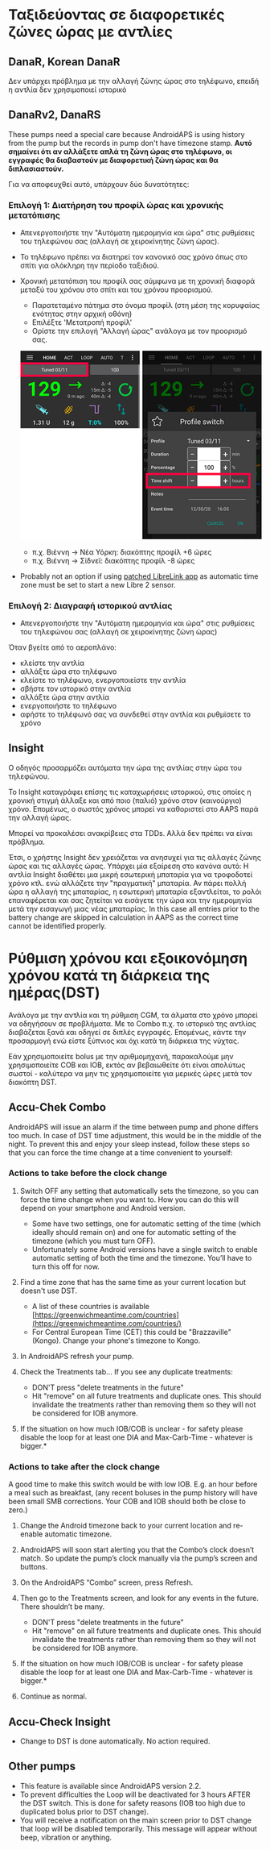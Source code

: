 # Ταξιδεύοντας σε διαφορετικές ζώνες ώρας με αντλίες

## DanaR, Korean DanaR

Δεν υπάρχει πρόβλημα με την αλλαγή ζώνης ώρας στο τηλέφωνο, επειδή η αντλία δεν χρησιμοποιεί ιστορικό

## DanaRv2, DanaRS

These pumps need a special care because AndroidAPS is using history from the pump but the records in pump don't have timezone stamp. **Αυτό σημαίνει ότι αν αλλάξετε απλά τη ζώνη ώρας στο τηλέφωνο, οι εγγραφές θα διαβαστούν με διαφορετική ζώνη ώρας και θα διπλασιαστούν.**

Για να αποφευχθεί αυτό, υπάρχουν δύο δυνατότητες:

### Επιλογή 1: Διατήρηση του προφίλ ώρας και χρονικής μετατόπισης

* Απενεργοποιήστε την "Αυτόματη ημερομηνία και ώρα" στις ρυθμίσεις του τηλεφώνου σας (αλλαγή σε χειροκίνητης ζώνη ώρας).
* Το τηλέφωνο πρέπει να διατηρεί τον κανονικό σας χρόνο όπως στο σπίτι για ολόκληρη την περίοδο ταξιδιού.
* Χρονική μετατόπιση του προφίλ σας σύμφωνα με τη χρονική διαφορά μεταξύ του χρόνου στο σπίτι και του χρόνου προορισμού.
   
   * Παρατεταμένο πάτημα στο όνομα προφίλ (στη μέση της κορυφαίας ενότητας στην αρχική οθόνη)
   * Επιλέξτε 'Μετατροπή προφίλ'
   * Ορίστε την επιλογή "Αλλαγή ώρας" ανάλογα με τον προορισμό σας.
   
   ![Αλλαγή προφίλ με χρονική μετατόπιση](../images/ProfileSwitchTimeShift2.png)
   
   * π.χ. Βιέννη -> Νέα Υόρκη: διακόπτης προφίλ +6 ώρες
   * π.χ. Βιέννη -> Σίδνεϊ: διακόπτης προφίλ -8 ώρες
* Probably not an option if using [patched LibreLink app](../Hardware/Libre2#time-zone-travelling) as automatic time zone must be set to start a new Libre 2 sensor.

### Επιλογή 2: Διαγραφή ιστορικού αντλίας

* Απενεργοποιήστε την "Αυτόματη ημερομηνία και ώρα" στις ρυθμίσεις του τηλεφώνου σας (αλλαγή σε χειροκίνητης ζώνη ώρας)

Όταν βγείτε από το αεροπλάνο:

* κλείστε την αντλία
* αλλάξτε ώρα στο τηλέφωνο
* κλείστε το τηλέφωνο, ενεργοποιείστε την αντλία
* σβήστε τον ιστορικό στην αντλία
* αλλάξτε ώρα στην αντλία
* ενεργοποιήστε το τηλέφωνο
* αφήστε το τηλέφωνό σας να συνδεθεί στην αντλία και ρυθμίσετε το χρόνο

## Insight

Ο οδηγός προσαρμόζει αυτόματα την ώρα της αντλίας στην ώρα του τηλεφώνου.

Το Insight καταγράφει επίσης τις καταχωρήσεις ιστορικού, στις οποίες η χρονική στιγμή άλλαξε και από ποιο (παλιό) χρόνο στον (καινούργιο) χρόνο. Επομένως, ο σωστός χρόνος μπορεί να καθοριστεί στο AAPS παρά την αλλαγή ώρας.

Μπορεί να προκαλέσει ανακρίβειες στα TDDs. Αλλά δεν πρέπει να είναι πρόβλημα.

Έτσι, ο χρήστης Insight δεν χρειάζεται να ανησυχεί για τις αλλαγές ζώνης ώρας και τις αλλαγές ώρας. Υπάρχει μία εξαίρεση στο κανόνα αυτό: Η αντλία Insight διαθέτει μια μικρή εσωτερική μπαταρία για να τροφοδοτεί χρόνο κτλ. ενώ αλλάζετε την "πραγματική" μπαταρία. Αν πάρει πολλή ώρα η αλλαγή της μπαταρίας, η εσωτερική μπαταρία εξαντλείται, το ρολόι επαναφέρεται και σας ζητείται να εισάγετε την ώρα και την ημερομηνία μετά την εισαγωγή μιας νέας μπαταρίας. In this case all entries prior to the battery change are skipped in calculation in AAPS as the correct time cannot be identified properly.

# Ρύθμιση χρόνου και εξοικονόμηση χρόνου κατά τη διάρκεια της ημέρας(DST)

Ανάλογα με την αντλία και τη ρύθμιση CGM, τα άλματα στο χρόνο μπορεί να οδηγήσουν σε προβλήματα. Με το Combo π.χ. το ιστορικό της αντλίας διαβάζεται ξανά και οδηγεί σε διπλές εγγραφές. Επομένως, κάντε την προσαρμογή ενώ είστε ξύπνιος και όχι κατά τη διάρκεια της νύχτας.

Εάν χρησιμοποιείτε bolus με την αριθμομηχανή, παρακαλούμε μην χρησιμοποιείτε COB και IOB, εκτός αν βεβαιωθείτε ότι είναι απολύτως σωστοί - καλύτερα να μην τις χρησιμοποιείτε για μερικές ώρες μετά τον διακόπτη DST.

## Accu-Chek Combo

AndroidAPS will issue an alarm if the time between pump and phone differs too much. In case of DST time adjustment, this would be in the middle of the night. To prevent this and enjoy your sleep instead, follow these steps so that you can force the time change at a time convenient to yourself:

### Actions to take before the clock change

1. Switch OFF any setting that automatically sets the timezone, so you can force the time change when you want to. How you can do this will depend on your smartphone and Android version.
   
   * Some have two settings, one for automatic setting of the time (which ideally should remain on) and one for automatic setting of the timezone (which you must turn OFF).
   * Unfortunately some Android versions have a single switch to enable automatic setting of both the time and the timezone. You’ll have to turn this off for now.

2. Find a time zone that has the same time as your current location but doesn't use DST.
   
   * A list of these countries is available [https://greenwichmeantime.com/countries](https://greenwichmeantime.com/countries/)
   * For Central European Time (CET) this could be "Brazzaville" (Kongo). Change your phone's timezone to Kongo.

3. In AndroidAPS refresh your pump.

4. Check the Treatments tab... If you see any duplicate treatments:
   
   * DON'T press "delete treatments in the future"
   * Hit "remove" on all future treatments and duplicate ones. This should invalidate the treatments rather than removing them so they will not be considered for IOB anymore.

5. If the situation on how much IOB/COB is unclear - for safety please disable the loop for at least one DIA and Max-Carb-Time - whatever is bigger.*

### Actions to take after the clock change

A good time to make this switch would be with low IOB. E.g. an hour before a meal such as breakfast, (any recent boluses in the pump history will have been small SMB corrections. Your COB and IOB should both be close to zero.)

1. Change the Android timezone back to your current location and re-enable automatic timezone.
2. AndroidAPS will soon start alerting you that the Combo’s clock doesn’t match. So update the pump’s clock manually via the pump’s screen and buttons.
3. On the AndroidAPS “Combo” screen, press Refresh.
4. Then go to the Treatments screen, and look for any events in the future. There shouldn’t be many.
   
   * DON'T press "delete treatments in the future"
   * Hit "remove" on all future treatments and duplicate ones. This should invalidate the treatments rather than removing them so they will not be considered for IOB anymore.

5. If the situation on how much IOB/COB is unclear - for safety please disable the loop for at least one DIA and Max-Carb-Time - whatever is bigger.*

6. Continue as normal.

## Accu-Check Insight

* Change to DST is done automatically. No action required.

## Other pumps

* This feature is available since AndroidAPS version 2.2.
* To prevent difficulties the Loop will be deactivated for 3 hours AFTER the DST switch. This is done for safety reasons (IOB too high due to duplicated bolus prior to DST change).
* You will receive a notification on the main screen prior to DST change that loop will be disabled temporarily. This message will appear without beep, vibration or anything.